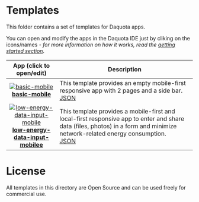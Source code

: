 
# Templates

This folder contains a set of templates for Daquota apps.

You can open and modify the apps in the Daquota IDE just by cliking on the icons/names - *for more information on how it works, read the [getting started section](../README.md#getting-started)*.

| App (click to open/edit)    | Description   |
| :-------------: | ------------- |
| [![basic-mobile](https://img.icons8.com/glyph-neue/64/FFFFFF/iphone13.png)](https://platform.daquota.io/?src=https://raw.githubusercontent.com/cincheo/daquota/main/templates/basic-mobile.json)<br>**[basic-mobile](https://platform.daquota.io/?src=https://raw.githubusercontent.com/cincheo/daquota/main/templates/basic-mobile.json)** | This template provides an empty mobile-first responsive app with 2 pages and a side bar.<br>[JSON](basic-mobile.json) |  
| [![low-energy-data-input-mobile](https://img.icons8.com/glyph-neue/64/FFFFFF/charge-battery.png)](https://platform.daquota.io/?src=https://raw.githubusercontent.com/cincheo/daquota/main/templates/low-energy-data-input-mobile.json)<br>**[low-energy-data-input-mobilee](https://platform.daquota.io/?src=https://raw.githubusercontent.com/cincheo/daquota/main/templates/low-energy-data-input-mobile.json)** | This template provides a mobile-first and local-first responsive app to enter and share data (files, photos) in a form and minimize network-related energy consumption.<br>[JSON](low-energy-data-input-mobile.json) |  

# License

All templates in this directory are Open Source and can be used freely for commercial use.
